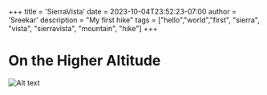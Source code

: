 +++
title = 'SierraVista'
date = 2023-10-04T23:52:23-07:00
author = 'Sreekar'
description = "My first hike"
tags = ["hello","world","first", "sierra", "vista", "sierravista", "mountain", "hike"] 
+++

# On the Higher Altitude

![Alt text](../../../images/hike_sierra_vista.jpg)
